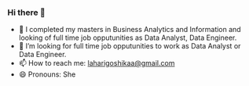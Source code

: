 ### Hi there 👋

- 🌱 I completed my masters in Business Analytics and Information and looking of full time job opputunities as Data Analyst, Data Engineer.
- 🤔 I’m looking for  full time job opputunities  to work as Data Analyst or Data Engineer.
- 📫 How to reach me: laharigoshikaa@gmail.com
- 😄 Pronouns: She

